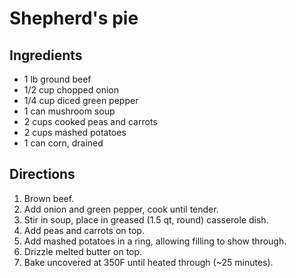 Shepherd's pie
==============

Ingredients
-----------

- 1 lb ground beef
- 1/2 cup chopped onion
- 1/4 cup diced green pepper
- 1 can mushroom soup
- 2 cups cooked peas and carrots
- 2 cups mashed potatoes
- 1 can corn, drained

Directions
----------

1. Brown beef.
2. Add onion and green pepper, cook until tender.
3. Stir in soup, place in greased (1.5 qt, round) casserole dish.
4. Add peas and carrots on top.
5. Add mashed potatoes in a ring, allowing filling to show through.
6. Drizzle melted butter on top.
7. Bake uncovered at 350F until heated through (~25 minutes).
